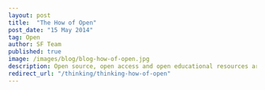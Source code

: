 ```yaml
---
layout: post
title:  "The How of Open"
post_date: "15 May 2014"
tag: Open
author: SF Team
published: true
image: /images/blog/blog-how-of-open.jpg
description: Open source, open access and open educational resources are...
redirect_url: "/thinking/thinking-how-of-open"
---
```

